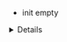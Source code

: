 - init empty

<details>

```js
git switch --orphan test3
mkdir test5
New-Item .gitignore
New-Item README.md
cd test5
ng new ang-crud --directory ./
git commit --allow-empty -m "Init crud app"
git push -u origin test5
```

</details>
